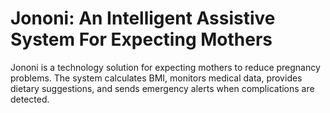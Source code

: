 # Jononi: An Intelligent Assistive System For Expecting Mothers

Jononi is a technology solution for expecting mothers to reduce pregnancy problems. The system calculates
BMI, monitors medical data, provides dietary suggestions, and sends emergency alerts when complications
are detected.
 
